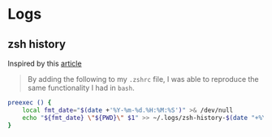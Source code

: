 # Logs

## zsh history

Inspired by this [article](https://spin.atomicobject.com/log-your-zsh-history/)

> By adding the following to my `.zshrc` file, I was able to reproduce the same functionality I had in `bash`.

```bash
preexec () {
    local fmt_date="$(date +'%Y-%m-%d.%H:%M:%S')" >& /dev/null
    echo "${fmt_date} \"${PWD}\" $1" >> ~/.logs/zsh-history-$(date "+%Y-%m-%d").log
}
```

